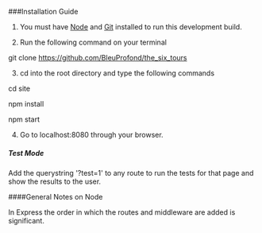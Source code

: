###Installation Guide

1. You must have [Node](https://nodejs.org/en/) and [Git](https://git-scm.com/book/en/v2/Getting-Started-Installing-Git) installed to run this development build.

2. Run the following command on your terminal
>
git clone https://github.com/BleuProfond/the_six_tours

3. cd into the root directory and type the following commands
>
cd site
>
npm install
>
npm start

4. Go to localhost:8080 through your browser.

##### Test Mode

Add the querystring '?test=1' to any route to run the tests for that page and show the results to the user.

####General Notes on Node

In Express the order in which the routes and middleware are added is significant. 